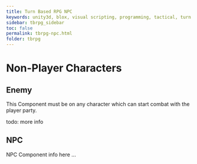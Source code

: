 ```yaml
---
title: Turn Based RPG NPC
keywords: unity3d, blox, visual scripting, programming, tactical, turn based rpg, tbrpg
sidebar: tbrpg_sidebar
toc: false
permalink: tbrpg-npc.html
folder: tbrpg
---
```


Non-Player Characters
=====================


Enemy
-----

This Component must be on any character which can start combat with the player party.



todo: more info

NPC
---

NPC Component info here ...
